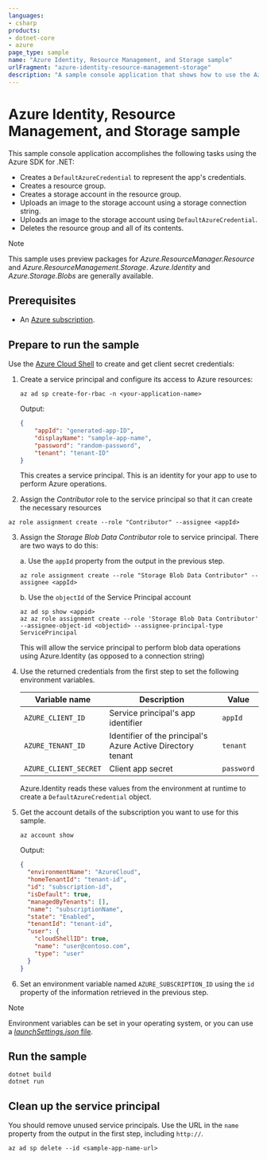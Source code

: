 ```yaml
---
languages:
- csharp
products:
- dotnet-core
- azure
page_type: sample
name: "Azure Identity, Resource Management, and Storage sample"
urlFragment: "azure-identity-resource-management-storage"
description: "A sample console application that shows how to use the Azure SDK for .NET to authenticate an app using a service principal, create a resource group, create a storage account, and upload a blob."
---
```


# Azure Identity, Resource Management, and Storage sample

This sample console application accomplishes the following tasks using the Azure SDK for .NET:

* Creates a `DefaultAzureCredential` to represent the app's credentials.
* Creates a resource group.
* Creates a storage account in the resource group.
* Uploads an image to the storage account using a storage connection string.
* Uploads an image to the storage account using `DefaultAzureCredential`.
* Deletes the resource group and all of its contents.

> [!NOTE]
> This sample uses preview packages for *Azure.ResourceManager.Resource* and *Azure.ResourceManagement.Storage*. *Azure.Identity* and *Azure.Storage.Blobs* are generally available.

## Prerequisites

* An [Azure subscription](https://azure.microsoft.com/free/dotnet/).

## Prepare to run the sample

Use the [Azure Cloud Shell](https://shell.azure.com) to create and get client secret credentials:

1. Create a service principal and configure its access to Azure resources:

    ```azurecli
    az ad sp create-for-rbac -n <your-application-name>
    ```

    Output:

    ```json
    {
        "appId": "generated-app-ID",
        "displayName": "sample-app-name",
        "password": "random-password",
        "tenant": "tenant-ID"
    }
    ```

    This creates a service principal. This is an identity for your app to use to perform Azure operations. 

1. Assign the *Contributor* role to the service principal so that it can create the necessary resources

```azurecli
az role assignment create --role "Contributor" --assignee <appId>
```

3. Assign the *Storage Blob Data Contributor* role to service principal. There are two ways to do this:

    a. Use the `appId` property from the output in the previous step.

    ```azurecli
    az role assignment create --role "Storage Blob Data Contributor" --assignee <appId>
    ```
    b. Use the `objectId` of the Service Principal account
    ```azurecli
    az ad sp show <appid>
    az az role assignment create --role 'Storage Blob Data Contributor' --assignee-object-id <objectid> --assignee-principal-type ServicePrincipal
    ```
    
    This will allow the service principal to perform blob data operations using Azure.Identity (as opposed to a connection string)

4. Use the returned credentials from the first step to set the following environment variables.

    |Variable name|Description|Value|
    |-|-|-|
    |`AZURE_CLIENT_ID`|Service principal's app identifier|`appId`|
    |`AZURE_TENANT_ID`|Identifier of the principal's Azure Active Directory tenant|`tenant`|
    |`AZURE_CLIENT_SECRET`|Client app secret|`password`|

    Azure.Identity reads these values from the environment at runtime to create a `DefaultAzureCredential` object.

5. Get the account details of the subscription you want to use for this sample.

    ```azurecli
    az account show
    ```

    Output:

    ```json
    {
      "environmentName": "AzureCloud",
      "homeTenantId": "tenant-id",
      "id": "subscription-id",
      "isDefault": true,
      "managedByTenants": [],
      "name": "subscriptionName",
      "state": "Enabled",
      "tenantId": "tenant-id",
      "user": {
        "cloudShellID": true,
        "name": "user@contoso.com",
        "type": "user"
      }
    }
    ```

6. Set an environment variable named `AZURE_SUBSCRIPTION_ID` using the `id` property of the information retrieved in the previous step.

> [!NOTE]
> Environment variables can be set in your operating system, or you can use a [*launchSettings.json* file](https://docs.microsoft.com/aspnet/core/fundamentals/environments?view=aspnetcore-3.1#lsj).

## Run the sample

```dotnetcli
dotnet build
dotnet run
```

## Clean up the service principal

You should remove unused service principals. Use the URL in the `name` property from the output in the first step, including `http://`.

```azurecli
az ad sp delete --id <sample-app-name-url>
```
